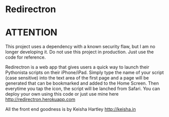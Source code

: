 Redirectron
===========

ATTENTION
===========

This project uses a dependency with a known security flaw, but I am no longer developing it. Do not use this project in production. Just use the code for reference.

Redirectron is a web app that gives users a quick way to launch their Pythonista scripts on their iPhone/iPad.
Simply type the name of your script (case sensitive) into the text area of the first page and a page will be generated that can be bookmarked and added to the Home Screen.
Then everytime you tap the icon, the script will be lanched from Safari.
You can deploy your own using this code or just use mine here
http://redirectron.herokuapp.com

All the front end goodness is by Keisha Hartley
http://keisha.in
